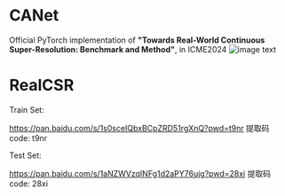 # CANet
Official PyTorch implementation of **"Towards Real-World Continuous Super-Resolution: Benchmark and Method"**, in ICME2024
![image text](/poster.png)

# RealCSR
Train Set:


https://pan.baidu.com/s/1s0sceIQbxBCpZRD51rgXnQ?pwd=t9nr 提取码code: t9nr


Test Set:


https://pan.baidu.com/s/1aNZWVzqINFg1d2aPY76ujg?pwd=28xi 提取码code: 28xi
